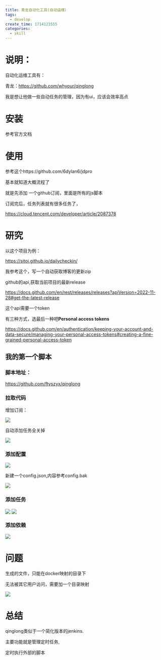 ```yaml
---
title: 青龙自动化工具(自动运维）
tags:
  - develop
create_time: 1714123555
categories:
  - skill
---
```



# 说明：

自动化运维工具有：

青龙：https://github.com/whyour/qinglong 

我是想让他做一些自动任务的管理，因为有ui，应该会效率高点

# 安装

参考官方文档

# 使用

参考这个https://github.com/6dylan6/jdpro

基本就知道大概流程了

就是先添加 一个github订阅，里面是所有的js脚本

订阅完后，任务列表就有很多任务了，

https://cloud.tencent.com/developer/article/2087378

# 研究

以这个项目为例：

https://sitoi.github.io/dailycheckin/

我参考这个，写一个自动获取博客的更新zip

github的api,获取当前项目的最新release

https://docs.github.com/en/rest/releases/releases?apiVersion=2022-11-28#get-the-latest-release

这个api需要一个token

有三种方式，选最后一种吧**Personal access tokens**

https://docs.github.com/en/authentication/keeping-your-account-and-data-secure/managing-your-personal-access-tokens#creating-a-fine-grained-personal-access-token

## 我的第一个脚本

### 脚本地址：

https://github.com/ftyszyx/qinglong

### 拉取代码

增加订阅：

<img src="/assets/Lp2Rb5ZNUo2qrAxSu3ocL6cmnrc.png" src-width="493" class="markdown-img m-auto" src-height="348" align="center"/>

自动添加任务全关掉

<img src="/assets/OAL5b8O7uoczr7xLFF3cPHfWnEf.png" src-width="475" class="markdown-img m-auto" src-height="104" align="center"/>

### 添加配置

<img src="/assets/ZKt4bRl0uoE6XRxHDMhcuRCxnGd.png" src-width="1023" class="markdown-img m-auto" src-height="355" align="center"/>

新建一个config.json,内容参考config.bak

<img src="/assets/GnsybkeHqoTIy6x2AUQcGNDOnIe.png" src-width="507" class="markdown-img m-auto" src-height="311" align="center"/>

### 添加任务

<img src="/assets/QdPNbzKCsovRQsxCVP0cNqXSnZf.png" src-width="1001" class="markdown-img m-auto" src-height="235" align="center"/>

<img src="/assets/C46obAfrwoGr76xYfD1cupENnOb.png" src-width="462" class="markdown-img m-auto" src-height="390" align="center"/>

### 添加依赖

<img src="/assets/H48YbieXro4gtnx9uJ7cHafJn2e.png" src-width="905" class="markdown-img m-auto" src-height="320" align="center"/>

# 问题

生成的文件，只能在docker映射的目录下

无法被其它用户访问，需要加一个目录映射

<img src="/assets/ILYqbFjQToCbikx2G5Xc0paxnih.png" src-width="346" class="markdown-img m-auto" src-height="73" align="center"/>

# 总结

qinglong类似于一个简化版本的jenkins.

主要功能就是管理定时任务,

定时执行外部的脚本

